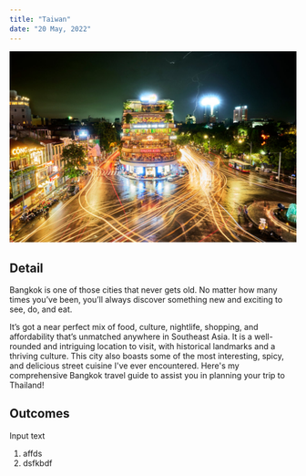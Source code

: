 ```yaml
---
title: "Taiwan"
date: "20 May, 2022"
---
```


![Hanoi](../images/hanoinightlife.jpeg)

## Detail
Bangkok is one of those cities that never gets old. No matter how many times you’ve been, you’ll always discover something new and exciting to see, do, and eat.

It’s got a near perfect mix of food, culture, nightlife, shopping, and affordability that’s unmatched anywhere in Southeast Asia. It is a well-rounded and intriguing location to visit, with historical landmarks and a thriving culture. This city also boasts some of the most interesting, spicy, and delicious street cuisine I've ever encountered. Here's my comprehensive Bangkok travel guide to assist you in planning your trip to Thailand!



## Outcomes
Input text
1. affds
2. dsfkbdf